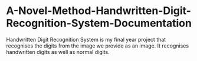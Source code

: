# A-Novel-Method-Handwritten-Digit-Recognition-System-Documentation
Handwritten Digit Recognition System is my final year project that recognises the digits from the image we provide as an image. It recognises handwritten digits as well as normal digits.
